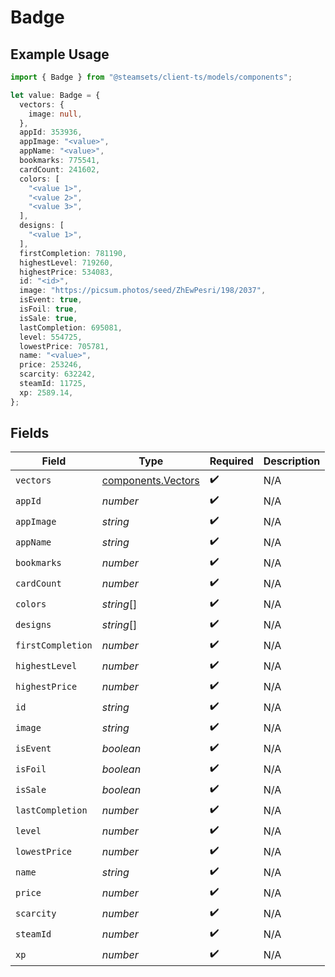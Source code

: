 # Badge

## Example Usage

```typescript
import { Badge } from "@steamsets/client-ts/models/components";

let value: Badge = {
  vectors: {
    image: null,
  },
  appId: 353936,
  appImage: "<value>",
  appName: "<value>",
  bookmarks: 775541,
  cardCount: 241602,
  colors: [
    "<value 1>",
    "<value 2>",
    "<value 3>",
  ],
  designs: [
    "<value 1>",
  ],
  firstCompletion: 781190,
  highestLevel: 719260,
  highestPrice: 534083,
  id: "<id>",
  image: "https://picsum.photos/seed/ZhEwPesri/198/2037",
  isEvent: true,
  isFoil: true,
  isSale: true,
  lastCompletion: 695081,
  level: 554725,
  lowestPrice: 705781,
  name: "<value>",
  price: 253246,
  scarcity: 632242,
  steamId: 11725,
  xp: 2589.14,
};
```

## Fields

| Field                                                    | Type                                                     | Required                                                 | Description                                              |
| -------------------------------------------------------- | -------------------------------------------------------- | -------------------------------------------------------- | -------------------------------------------------------- |
| `vectors`                                                | [components.Vectors](../../models/components/vectors.md) | :heavy_check_mark:                                       | N/A                                                      |
| `appId`                                                  | *number*                                                 | :heavy_check_mark:                                       | N/A                                                      |
| `appImage`                                               | *string*                                                 | :heavy_check_mark:                                       | N/A                                                      |
| `appName`                                                | *string*                                                 | :heavy_check_mark:                                       | N/A                                                      |
| `bookmarks`                                              | *number*                                                 | :heavy_check_mark:                                       | N/A                                                      |
| `cardCount`                                              | *number*                                                 | :heavy_check_mark:                                       | N/A                                                      |
| `colors`                                                 | *string*[]                                               | :heavy_check_mark:                                       | N/A                                                      |
| `designs`                                                | *string*[]                                               | :heavy_check_mark:                                       | N/A                                                      |
| `firstCompletion`                                        | *number*                                                 | :heavy_check_mark:                                       | N/A                                                      |
| `highestLevel`                                           | *number*                                                 | :heavy_check_mark:                                       | N/A                                                      |
| `highestPrice`                                           | *number*                                                 | :heavy_check_mark:                                       | N/A                                                      |
| `id`                                                     | *string*                                                 | :heavy_check_mark:                                       | N/A                                                      |
| `image`                                                  | *string*                                                 | :heavy_check_mark:                                       | N/A                                                      |
| `isEvent`                                                | *boolean*                                                | :heavy_check_mark:                                       | N/A                                                      |
| `isFoil`                                                 | *boolean*                                                | :heavy_check_mark:                                       | N/A                                                      |
| `isSale`                                                 | *boolean*                                                | :heavy_check_mark:                                       | N/A                                                      |
| `lastCompletion`                                         | *number*                                                 | :heavy_check_mark:                                       | N/A                                                      |
| `level`                                                  | *number*                                                 | :heavy_check_mark:                                       | N/A                                                      |
| `lowestPrice`                                            | *number*                                                 | :heavy_check_mark:                                       | N/A                                                      |
| `name`                                                   | *string*                                                 | :heavy_check_mark:                                       | N/A                                                      |
| `price`                                                  | *number*                                                 | :heavy_check_mark:                                       | N/A                                                      |
| `scarcity`                                               | *number*                                                 | :heavy_check_mark:                                       | N/A                                                      |
| `steamId`                                                | *number*                                                 | :heavy_check_mark:                                       | N/A                                                      |
| `xp`                                                     | *number*                                                 | :heavy_check_mark:                                       | N/A                                                      |